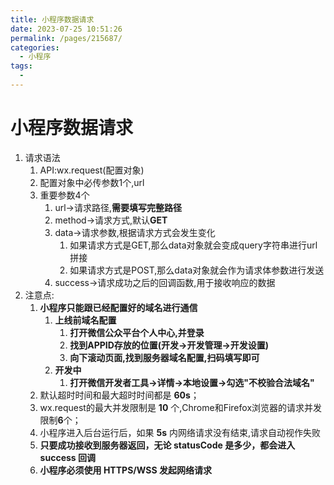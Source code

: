 ```yaml
---
title: 小程序数据请求
date: 2023-07-25 10:51:26
permalink: /pages/215687/
categories:
  - 小程序
tags:
  - 
---
```

# 小程序数据请求

1. 请求语法
   1. API:wx.request(配置对象)
   2. 配置对象中必传参数1个,url
   3. 重要参数4个
      1. url->请求路径,**需要填写完整路径**
      2. method->请求方式,默认**GET**
      3. data->请求参数,根据请求方式会发生变化
         1. 如果请求方式是GET,那么data对象就会变成query字符串进行url拼接
         2. 如果请求方式是POST,那么data对象就会作为请求体参数进行发送
      4. success->请求成功之后的回调函数,用于接收响应的数据
2. 注意点:
   1. **小程序只能跟已经配置好的域名进行通信**
      1. **上线前域名配置**
         1. **打开微信公众平台个人中心,并登录**
         2. **找到APPID存放的位置(开发->开发管理->开发设置)**
         3. **向下滚动页面,找到服务器域名配置,扫码填写即可**
      2. **开发中**
         1. **打开微信开发者工具->详情->本地设置->勾选"不校验合法域名"**
   2. 默认超时时间和最大超时时间都是 **60s**；
   3. wx.request的最大并发限制是 **10** 个,Chrome和Firefox浏览器的请求并发限制**6**个；
   4. 小程序进入后台运行后，如果 **5s** 内网络请求没有结束,请求自动视作失败
   5. **只要成功接收到服务器返回，无论 statusCode 是多少，都会进入 success 回调**
   6. **小程序必须使用 HTTPS/WSS 发起网络请求**